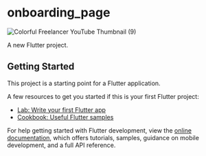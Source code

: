 # onboarding_page
![Colorful Freelancer YouTube Thumbnail (9)](https://github.com/Amani454/Onboarding-screen/assets/144737903/d862f695-a115-48c4-a8c4-cc49a20c0725)



A new Flutter project.

## Getting Started

This project is a starting point for a Flutter application.

A few resources to get you started if this is your first Flutter project:

- [Lab: Write your first Flutter app](https://docs.flutter.dev/get-started/codelab)
- [Cookbook: Useful Flutter samples](https://docs.flutter.dev/cookbook)

For help getting started with Flutter development, view the
[online documentation](https://docs.flutter.dev/), which offers tutorials,
samples, guidance on mobile development, and a full API reference.
